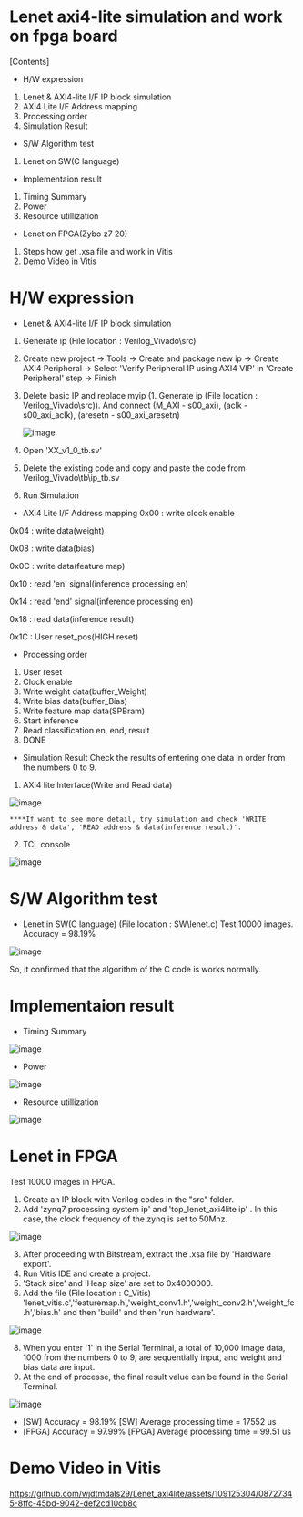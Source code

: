 # Lenet axi4-lite simulation and work on fpga board
[Contents]
* H/W expression
1. Lenet & AXI4-lite I/F IP block simulation
2. AXI4 Lite I/F Address mapping
3. Processing order
4. Simulation Result
* S/W Algorithm test
1. Lenet on SW(C language)
* Implementaion result
1. Timing Summary
2. Power
3. Resource utillization
* Lenet on FPGA(Zybo z7 20)
1. Steps how get .xsa file and work in Vitis
2. Demo Video in Vitis

# H/W expression
* Lenet & AXI4-lite I/F IP block simulation
1. Generate ip (File location : Verilog_Vivado\src\)
2. Create new project -> Tools -> Create and package new ip -> Create AXI4 Peripheral -> Select 'Verify Peripheral IP using AXI4 VIP' in 'Create Peripheral' step -> Finish
3. Delete basic IP and replace myip (1. Generate ip (File location : Verilog_Vivado\src)). And connect (M_AXI - s00_axi), (aclk - s00_axi_aclk), (aresetn - s00_axi_aresetn)

    ![image](https://github.com/wjdtmdals29/Lenet_axi4lite/assets/109125304/306e23d2-8691-4175-996c-e2f512cf906d)
   
4. Open 'XX_v1_0_tb.sv'
5. Delete the existing code and copy and paste the code from Verilog_Vivado\tb\ip_tb.sv
6. Run Simulation

* AXI4 Lite I/F Address mapping
0x00 : write clock enable

0x04 : write data(weight)

0x08 : write data(bias)

0x0C : write data(feature map)

0x10 : read 'en' signal(inference processing en)

0x14 : read 'end' signal(inference processing en)

0x18 : read data(inference result)

0x1C : User reset_pos(HIGH reset)

* Processing order
1. User reset
2. Clock enable
3. Write weight data(buffer_Weight)
4. Write bias data(buffer_Bias)
5. Write feature map data(SPBram)
6. Start inference
7. Read classification en, end, result
8. DONE


* Simulation Result
Check the results of entering one data in order from the numbers 0 to 9.

1. AXI4 lite Interface(Write and Read data)

![image](https://github.com/wjdtmdals29/Lenet_axi4lite/assets/109125304/6c00d81f-7f96-4ad3-9db9-d0b21f0741d1)

    ****If want to see more detail, try simulation and check 'WRITE address & data', 'READ address & data(inference result)'.
2. TCL console

![image](https://github.com/wjdtmdals29/Lenet_axi4lite/assets/109125304/0ae38478-2d52-4e87-856b-40f1c8539d40)

# S/W Algorithm test 
* Lenet in SW(C language)
(File location : SW\lenet.c)
Test 10000 images.
Accuracy = 98.19%

![image](https://github.com/wjdtmdals29/Lenet_axi4lite/assets/109125304/770b1038-a020-4cc1-b1d0-1dccd4d0758f)

So, it confirmed that the algorithm of the C code is works normally.

# Implementaion result
* Timing Summary

![image](https://github.com/wjdtmdals29/Lenet_axi4lite/assets/109125304/18b6b312-6ee8-4327-8d4d-a01adb7bdff5)

* Power

![image](https://github.com/wjdtmdals29/Lenet_axi4lite/assets/109125304/95160f2a-161b-4716-9047-9799dcb2d45e)

* Resource utillization

![image](https://github.com/wjdtmdals29/Lenet_axi4lite/assets/109125304/80a23b57-7b2f-4c47-9d93-cfe4ab8ac061)


# Lenet in FPGA
Test 10000 images in FPGA.
1. Create an IP block with Verilog codes in the "src" folder.
2. Add 'zynq7 processing system ip' and 'top_lenet_axi4lite ip' . In this case, the clock frequency of the zynq is set to 50Mhz.

![image](https://github.com/wjdtmdals29/Lenet_axi4lite/assets/109125304/dba94c68-32f0-4703-8174-5b71a7d5957f)

3. After proceeding with Bitstream, extract the .xsa file by 'Hardware export'.
4. Run Vitis IDE and create a project.
5. 'Stack size' and 'Heap size' are set to 0x4000000.
6. Add the file (File location : C_Vitis\) 'lenet_vitis.c','featuremap.h','weight_conv1.h','weight_conv2.h','weight_fc.h','bias.h' and then 'build' and then 'run hardware'. 

![image](https://github.com/wjdtmdals29/Lenet_axi4lite/assets/109125304/f69c8e1b-68cf-4427-8cb8-65bde836023f)

8. When you enter '1' in the Serial Terminal, a total of 10,000 image data, 1000 from the numbers 0 to 9, are sequentially input, and weight and bias data are input.
9. At the end of processe, the final result value can be found in the Serial Terminal.

![image](https://github.com/wjdtmdals29/Lenet_axi4lite/assets/109125304/6ae1ca70-ad73-4da5-89a7-45e7468de6ed)


* [SW] Accuracy = 98.19%          [SW] Average processing time = 17552 us                
* [FPGA] Accuracy = 97.99%        [FPGA] Average processing time = 99.51 us

# Demo Video in Vitis 

https://github.com/wjdtmdals29/Lenet_axi4lite/assets/109125304/08727345-8ffc-45bd-9042-def2cd10cb8c




